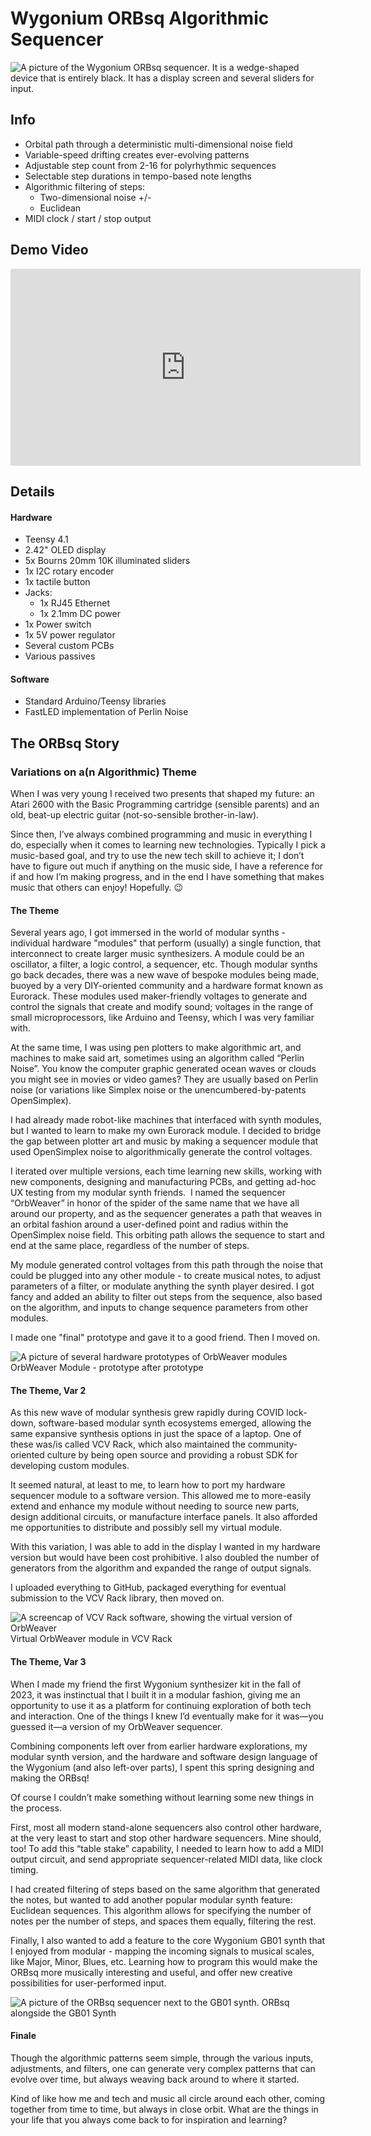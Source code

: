 # Wygonium ORBsq Algorithmic Sequencer

![A picture of the Wygonium ORBsq sequencer. It is a wedge-shaped device that is entirely black. It has a display screen and several sliders for input.](/images/Wygonium_ORBsq_square.jpg)

## Info

- Orbital path through a deterministic multi-dimensional noise field
- Variable-speed drifting creates ever-evolving patterns
- Adjustable step count from 2-16 for polyrhythmic sequences
- Selectable step durations in tempo-based note lengths
- Algorithmic filtering of steps:
    - Two-dimensional noise +/-
    - Euclidean
- MIDI clock / start / stop output

## Demo Video

<iframe width="560" height="315" src="https://www.youtube.com/embed/EimomUzH16w?si=oPylQPDrMRVcz6Y0" title="YouTube video player" frameborder="0" allow="accelerometer; autoplay; clipboard-write; encrypted-media; gyroscope; picture-in-picture; web-share" referrerpolicy="strict-origin-when-cross-origin" allowfullscreen></iframe>

## Details

#### Hardware 

- Teensy 4.1
- 2.42" OLED display
- 5x Bourns 20mm 10K illuminated sliders
- 1x I2C rotary encoder
- 1x  tactile button
- Jacks:
    - 1x RJ45 Ethernet
    - 1x 2.1mm DC power
- 1x Power switch
- 1x 5V power regulator
- Several custom PCBs
- Various passives

#### Software

- Standard Arduino/Teensy libraries
- FastLED implementation of Perlin Noise

## The ORBsq Story

### Variations on a(n Algorithmic) Theme

When I was very young I received two presents that shaped my future: an Atari 2600 with the Basic Programming cartridge (sensible parents) and an old, beat-up electric guitar (not-so-sensible brother-in-law). 

Since then, I’ve always combined programming and music in everything I do, especially when it comes to learning new technologies. Typically I pick a music-based goal, and try to use the new tech skill to achieve it; I don’t have to figure out much if anything on the music side, I have a reference for if and how I’m making progress, and in the end I have something that makes music that others can enjoy! Hopefully. 😉

#### The Theme

Several years ago, I got immersed in the world of modular synths - individual hardware "modules" that perform (usually) a single function, that interconnect to create larger music synthesizers. A module could be an oscillator, a filter, a logic control, a sequencer, etc. Though modular synths go back decades, there was a new wave of bespoke modules being made, buoyed by a very DIY-oriented community and a hardware format known as Eurorack. These modules used maker-friendly voltages to generate and control the signals that create and modify sound; voltages in the range of small microprocessors, like Arduino and Teensy, which I was very familiar with. 

At the same time, I was using pen plotters to make algorithmic art, and machines to make said art, sometimes using an algorithm called “Perlin Noise”. You know the computer graphic generated ocean waves or clouds you might see in movies or video games? They are usually based on Perlin noise (or variations like Simplex noise or the unencumbered-by-patents OpenSimplex).

I had already made robot-like machines that interfaced with synth modules, but I wanted to learn to make my own Eurorack module. I decided to bridge the gap between plotter art and music by making a sequencer module that used OpenSimplex noise to algorithmically generate the control voltages.

I iterated over multiple versions, each time learning new skills, working with new components, designing and manufacturing PCBs, and getting ad-hoc UX testing from my modular synth friends. 
I named the sequencer “OrbWeaver” in honor of the spider of the same name that we have all around our property, and as the sequencer generates a path that weaves in an orbital fashion around a user-defined point and radius within the OpenSimplex noise field. This orbiting path allows the sequence to start and end at the same place, regardless of the number of steps. 

My module generated control voltages from this path through the noise that could be plugged into any other module - to create musical notes, to adjust parameters of a filter, or modulate anything the synth player desired. I got fancy and added an ability to filter out steps from the sequence, also based on the algorithm, and inputs to change sequence parameters from other modules.

I made one "final" prototype and gave it to a good friend. Then I moved on.

![A picture of several hardware prototypes of OrbWeaver modules](/images/orbweaver_euro_evo.jpg)
OrbWeaver Module - prototype after prototype

#### The Theme, Var 2

As this new wave of modular synthesis grew rapidly during COVID lock-down, software-based modular synth ecosystems emerged, allowing the same expansive synthesis options in just the space of a laptop. One of these was/is called VCV Rack, which also maintained the community-oriented culture by being open source and providing a robust SDK for developing custom modules. 

It seemed natural, at least to me, to learn how to port my hardware sequencer module to a software version. This allowed me to more-easily extend and enhance my module without needing to source new parts, design additional circuits, or manufacture interface panels. It also afforded me opportunities to distribute and possibly sell my virtual module. 

With this variation, I was able to add in the display I wanted in my hardware version but would have been cost prohibitive. I also doubled the number of generators from the algorithm and expanded the range of output signals.

I uploaded everything to GitHub, packaged everything for eventual submission to the VCV Rack library, then moved on.

![A screencap of VCV Rack software, showing the virtual version of OrbWeaver](/images/orbweaver_vcv.jpg)
Virtual OrbWeaver module in VCV Rack

#### The Theme, Var 3

When I made my friend the first Wygonium synthesizer kit in the fall of 2023, it was instinctual that I built it in a modular fashion, giving me an opportunity to use it as a platform for continuing exploration of both tech and interaction. One of the things I knew I’d eventually make for it was—you guessed it—a version of my OrbWeaver sequencer. 

Combining components left over from earlier hardware explorations, my modular synth version, and the hardware and software design language of the Wygonium (and also left-over parts), I spent this spring designing and making the ORBsq!

Of course I couldn’t make something without learning some new things in the process. 

First, most all modern stand-alone sequencers also control other hardware, at the very least to start and stop other hardware sequencers. Mine should, too! To add this “table stake” capability, I needed to learn how to add a MIDI output circuit, and send appropriate sequencer-related MIDI data, like clock timing.

I had created filtering of steps based on the same algorithm that generated the notes, but wanted to add another popular modular synth feature: Euclidean sequences. This algorithm allows for specifying the number of notes per the number of steps, and spaces them equally, filtering the rest.

Finally, I also wanted to add a feature to the core Wygonium GB01 synth that I enjoyed from modular - mapping the incoming signals to musical scales, like Major, Minor, Blues, etc. Learning how to program this would make the ORBsq more musically interesting and useful, and offer new creative possibilities for user-performed input.

![A picture of the ORBsq sequencer next to the GB01 synth.](/images/orbandgb_li.jpg)
ORBsq alongside the GB01 Synth

#### Finale

Though the algorithmic patterns seem simple, through the various inputs, adjustments, and filters, one can generate very complex patterns that can evolve over time, but always weaving back around to where it started.

Kind of like how me and tech and music all circle around each other, coming together from time to time, but always in close orbit. What are the things in your life that you always come back to for inspiration and learning?